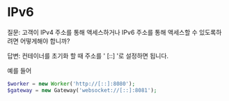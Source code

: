 # IPv6

질문: 고객이 IPv4 주소를 통해 액세스하거나 IPv6 주소를 통해 액세스할 수 있도록하려면 어떻게해야 합니까?

답변: 컨테이너를 초기화 할 때 주소를 ' [::] '로 설정하면 됩니다.

예를 들어
```php
$worker = new Worker('http://[::]:8080');
$gateway = new Gateway('websocket://[::]:8081');
```
